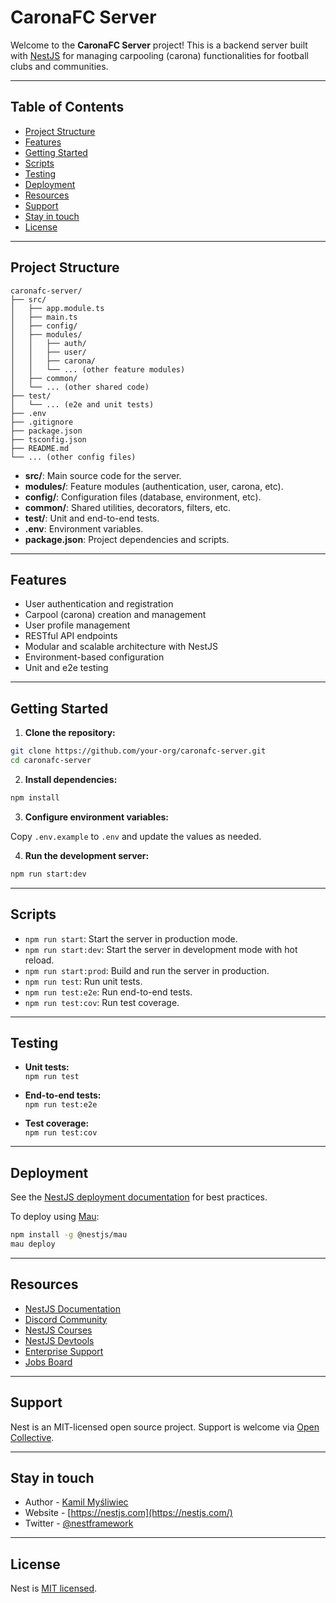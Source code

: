 # CaronaFC Server

Welcome to the **CaronaFC Server** project! This is a backend server built with [NestJS](https://nestjs.com/) for managing carpooling (carona) functionalities for football clubs and communities.

---

## Table of Contents

- [Project Structure](#project-structure)
- [Features](#features)
- [Getting Started](#getting-started)
- [Scripts](#scripts)
- [Testing](#testing)
- [Deployment](#deployment)
- [Resources](#resources)
- [Support](#support)
- [Stay in touch](#stay-in-touch)
- [License](#license)

---

## Project Structure

```
caronafc-server/
├── src/
│   ├── app.module.ts
│   ├── main.ts
│   ├── config/
│   ├── modules/
│   │   ├── auth/
│   │   ├── user/
│   │   ├── carona/
│   │   └── ... (other feature modules)
│   ├── common/
│   └── ... (other shared code)
├── test/
│   └── ... (e2e and unit tests)
├── .env
├── .gitignore
├── package.json
├── tsconfig.json
├── README.md
└── ... (other config files)
```

- **src/**: Main source code for the server.
- **modules/**: Feature modules (authentication, user, carona, etc).
- **config/**: Configuration files (database, environment, etc).
- **common/**: Shared utilities, decorators, filters, etc.
- **test/**: Unit and end-to-end tests.
- **.env**: Environment variables.
- **package.json**: Project dependencies and scripts.

---

## Features

- User authentication and registration
- Carpool (carona) creation and management
- User profile management
- RESTful API endpoints
- Modular and scalable architecture with NestJS
- Environment-based configuration
- Unit and e2e testing

---

## Getting Started

1. **Clone the repository:**

  ```bash
  git clone https://github.com/your-org/caronafc-server.git
  cd caronafc-server
  ```

2. **Install dependencies:**

  ```bash
  npm install
  ```

3. **Configure environment variables:**

  Copy `.env.example` to `.env` and update the values as needed.

4. **Run the development server:**

  ```bash
  npm run start:dev
  ```

---

## Scripts

- `npm run start`: Start the server in production mode.
- `npm run start:dev`: Start the server in development mode with hot reload.
- `npm run start:prod`: Build and run the server in production.
- `npm run test`: Run unit tests.
- `npm run test:e2e`: Run end-to-end tests.
- `npm run test:cov`: Run test coverage.

---

## Testing

- **Unit tests:**  
  `npm run test`

- **End-to-end tests:**  
  `npm run test:e2e`

- **Test coverage:**  
  `npm run test:cov`

---

## Deployment

See the [NestJS deployment documentation](https://docs.nestjs.com/deployment) for best practices.

To deploy using [Mau](https://mau.nestjs.com):

```bash
npm install -g @nestjs/mau
mau deploy
```

---

## Resources

- [NestJS Documentation](https://docs.nestjs.com)
- [Discord Community](https://discord.gg/G7Qnnhy)
- [NestJS Courses](https://courses.nestjs.com/)
- [NestJS Devtools](https://devtools.nestjs.com)
- [Enterprise Support](https://enterprise.nestjs.com)
- [Jobs Board](https://jobs.nestjs.com)

---

## Support

Nest is an MIT-licensed open source project. Support is welcome via [Open Collective](https://opencollective.com/nest#backer).

---

## Stay in touch

- Author - [Kamil Myśliwiec](https://twitter.com/kammysliwiec)
- Website - [https://nestjs.com](https://nestjs.com/)
- Twitter - [@nestframework](https://twitter.com/nestframework)

---

## License

Nest is [MIT licensed](https://github.com/nestjs/nest/blob/master/LICENSE).